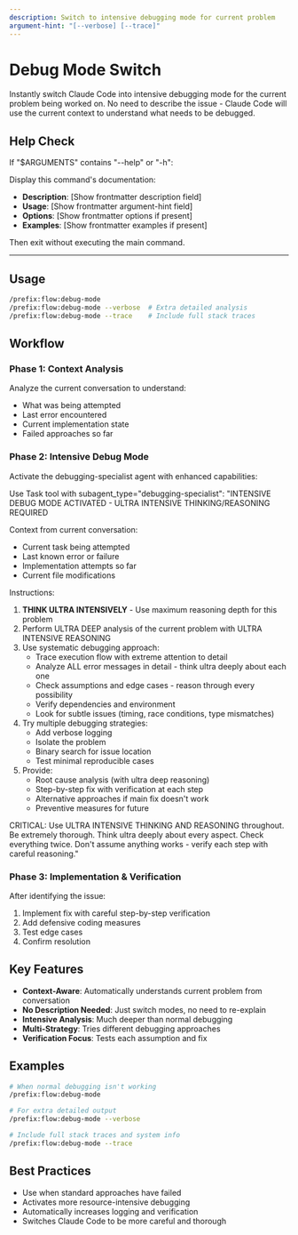 ```yaml
---
description: Switch to intensive debugging mode for current problem
argument-hint: "[--verbose] [--trace]"
---
```


# Debug Mode Switch

Instantly switch Claude Code into intensive debugging mode for the current problem being worked on. No need to describe the issue - Claude Code will use the current context to understand what needs to be debugged.

## Help Check

If "$ARGUMENTS" contains "--help" or "-h":

Display this command's documentation:

- **Description**: [Show frontmatter description field]
- **Usage**: [Show frontmatter argument-hint field]
- **Options**: [Show frontmatter options if present]
- **Examples**: [Show frontmatter examples if present]

Then exit without executing the main command.

---

## Usage

```bash
/prefix:flow:debug-mode
/prefix:flow:debug-mode --verbose  # Extra detailed analysis
/prefix:flow:debug-mode --trace    # Include full stack traces
```

## Workflow

### Phase 1: Context Analysis

Analyze the current conversation to understand:

- What was being attempted
- Last error encountered
- Current implementation state
- Failed approaches so far

### Phase 2: Intensive Debug Mode

Activate the debugging-specialist agent with enhanced capabilities:

Use Task tool with subagent_type="debugging-specialist":
"INTENSIVE DEBUG MODE ACTIVATED - ULTRA INTENSIVE THINKING/REASONING REQUIRED

Context from current conversation:

- Current task being attempted
- Last known error or failure
- Implementation attempts so far
- Current file modifications

Instructions:

1. **THINK ULTRA INTENSIVELY** - Use maximum reasoning depth for this problem
2. Perform ULTRA DEEP analysis of the current problem with ULTRA INTENSIVE REASONING
3. Use systematic debugging approach:
   - Trace execution flow with extreme attention to detail
   - Analyze ALL error messages in detail - think ultra deeply about each one
   - Check assumptions and edge cases - reason through every possibility
   - Verify dependencies and environment
   - Look for subtle issues (timing, race conditions, type mismatches)
4. Try multiple debugging strategies:
   - Add verbose logging
   - Isolate the problem
   - Binary search for issue location
   - Test minimal reproducible cases
5. Provide:
   - Root cause analysis (with ultra deep reasoning)
   - Step-by-step fix with verification at each step
   - Alternative approaches if main fix doesn't work
   - Preventive measures for future

CRITICAL: Use ULTRA INTENSIVE THINKING AND REASONING throughout. Be extremely thorough. Think ultra deeply about every aspect. Check everything twice. Don't assume anything works - verify each step with careful reasoning."

### Phase 3: Implementation & Verification

After identifying the issue:

1. Implement fix with careful step-by-step verification
2. Add defensive coding measures
3. Test edge cases
4. Confirm resolution

## Key Features

- **Context-Aware**: Automatically understands current problem from conversation
- **No Description Needed**: Just switch modes, no need to re-explain
- **Intensive Analysis**: Much deeper than normal debugging
- **Multi-Strategy**: Tries different debugging approaches
- **Verification Focus**: Tests each assumption and fix

## Examples

```bash
# When normal debugging isn't working
/prefix:flow:debug-mode

# For extra detailed output
/prefix:flow:debug-mode --verbose

# Include full stack traces and system info
/prefix:flow:debug-mode --trace
```

## Best Practices

- Use when standard approaches have failed
- Activates more resource-intensive debugging
- Automatically increases logging and verification
- Switches Claude Code to be more careful and thorough

